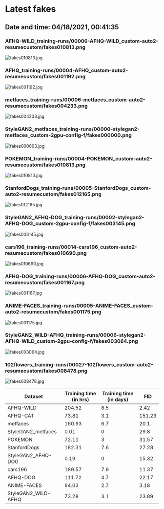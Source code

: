 # Latest fakes
## Date and time: 04/18/2021, 00:41:35
### AFHQ-WILD_training-runs/00006-AFHQ-WILD_custom-auto2-resumecustom/fakes010813.png
![fakes010813.jpg](https://i.ibb.co/m62mrbM/2258cf42da96.jpg "AFHQ-WILD_training-runs/00006-AFHQ-WILD_custom-auto2-resumecustom/fakes010813.png")

### AFHQ_training-runs/00004-AFHQ_custom-auto2-resumecustom/fakes001192.png
![fakes001192.jpg](https://i.ibb.co/48D8K3L/81940291dc2f.jpg "AFHQ_training-runs/00004-AFHQ_custom-auto2-resumecustom/fakes001192.png")

### metfaces_training-runs/00006-metfaces_custom-auto2-resumecustom/fakes004233.png
![fakes004233.jpg](https://i.ibb.co/Lz1nqBc/b6ea2e26a7de.jpg "metfaces_training-runs/00006-metfaces_custom-auto2-resumecustom/fakes004233.png")

### StyleGAN2_metfaces_training-runs/00000-stylegan2-metfaces_custom-2gpu-config-f/fakes000000.png
![fakes000000.jpg](https://i.ibb.co/k8wCMyw/475598ad9c83.jpg "StyleGAN2_metfaces_training-runs/00000-stylegan2-metfaces_custom-2gpu-config-f/fakes000000.png")

### POKEMON_training-runs/00004-POKEMON_custom-auto2-resumecustom/fakes010813.png
![fakes010813.jpg](https://i.ibb.co/fYFcBkt/4210dc61c89c.jpg "POKEMON_training-runs/00004-POKEMON_custom-auto2-resumecustom/fakes010813.png")

### StanfordDogs_training-runs/00005-StanfordDogs_custom-auto2-resumecustom/fakes012165.png
![fakes012165.jpg](https://i.ibb.co/nP3F0bT/4e214e7eb930.jpg "StanfordDogs_training-runs/00005-StanfordDogs_custom-auto2-resumecustom/fakes012165.png")

### StyleGAN2_AFHQ-DOG_training-runs/00002-stylegan2-AFHQ-DOG_custom-2gpu-config-f/fakes003145.png
![fakes003145.jpg](https://i.ibb.co/M2rTV43/012216a31dfd.jpg "StyleGAN2_AFHQ-DOG_training-runs/00002-stylegan2-AFHQ-DOG_custom-2gpu-config-f/fakes003145.png")

### cars196_training-runs/00014-cars196_custom-auto2-resumecustom/fakes010690.png
![fakes010690.jpg](https://i.ibb.co/MVFzJ6p/ced24d6558d0.jpg "cars196_training-runs/00014-cars196_custom-auto2-resumecustom/fakes010690.png")

### AFHQ-DOG_training-runs/00006-AFHQ-DOG_custom-auto2-resumecustom/fakes001167.png
![fakes001167.jpg](https://i.ibb.co/qRxJdRM/c3086b44bd76.jpg "AFHQ-DOG_training-runs/00006-AFHQ-DOG_custom-auto2-resumecustom/fakes001167.png")

### ANIME-FACES_training-runs/00005-ANIME-FACES_custom-auto2-resumecustom/fakes001175.png
![fakes001175.jpg](https://i.ibb.co/wcS7TJc/834eddfd64cc.jpg "ANIME-FACES_training-runs/00005-ANIME-FACES_custom-auto2-resumecustom/fakes001175.png")

### StyleGAN2_WILD-AFHQ_training-runs/00006-stylegan2-AFHQ-WILD_custom-2gpu-config-f/fakes003064.png
![fakes003064.jpg](https://i.ibb.co/jZrLsk8/90f0d4f87290.jpg "StyleGAN2_WILD-AFHQ_training-runs/00006-stylegan2-AFHQ-WILD_custom-2gpu-config-f/fakes003064.png")

### 102flowers_training-runs/00027-102flowers_custom-auto2-resumecustom/fakes008478.png
![fakes008478.jpg](https://i.ibb.co/JC9x6WY/732cfa2a8fec.jpg "102flowers_training-runs/00027-102flowers_custom-auto2-resumecustom/fakes008478.png")

| Dataset             |   Training time (in hrs) |   Training time (in days) |    FID |
|---------------------|--------------------------|---------------------------|--------|
| AFHQ-WILD           |                   204.52 |                       8.5 |   2.42 |
| AFHQ-CAT            |                    73.81 |                       3.1 | 151.23 |
| metfaces            |                   160.93 |                       6.7 |  20.1  |
| StyleGAN2_metfaces  |                     0.01 |                       0   |  29.8  |
| POKEMON             |                    72.11 |                       3   |  31.57 |
| StanfordDogs        |                   182.31 |                       7.6 |  27.28 |
| StyleGAN2_AFHQ-DOG  |                     0.19 |                       0   |  15.32 |
| cars196             |                   189.57 |                       7.9 |  11.37 |
| AFHQ-DOG            |                   111.72 |                       4.7 |  22.17 |
| ANIME-FACES         |                    64.03 |                       2.7 |   3.18 |
| StyleGAN2_WILD-AFHQ |                    73.28 |                       3.1 |  23.89 |